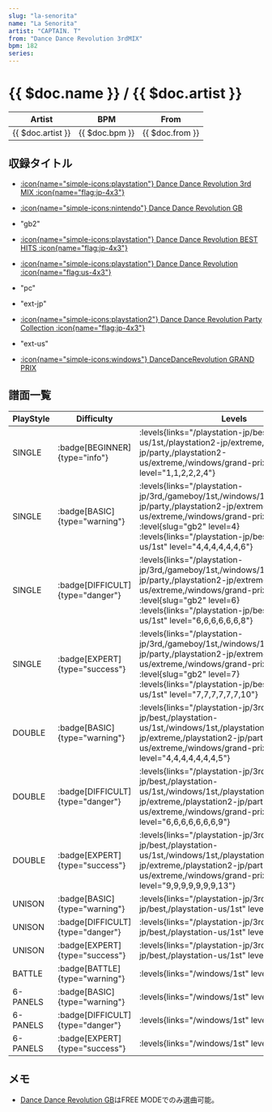 ```yaml
---
slug: "la-senorita"
name: "La Senorita"
artist: "CAPTAIN. T"
from: "Dance Dance Revolution 3rdMIX"
bpm: 182
series:
---
```


# {{ $doc.name }} / {{ $doc.artist }}

|Artist|BPM|From|
|------|---|----|
|{{ $doc.artist }}|{{ $doc.bpm }}|{{ $doc.from }}|

## 収録タイトル

- [:icon{name="simple-icons:playstation"} Dance Dance Revolution 3rd MIX :icon{name="flag:jp-4x3"}](/playstation-jp/3rd)

- [:icon{name="simple-icons:nintendo"} Dance Dance Revolution GB](/gameboy/1st)
- "gb2"
- [:icon{name="simple-icons:playstation"} Dance Dance Revolution BEST HITS :icon{name="flag:jp-4x3"}](/playstation-jp/best)
- [:icon{name="simple-icons:playstation"} Dance Dance Revolution :icon{name="flag:us-4x3"}](/playstation-us/1st)
- "pc"
- "ext-jp"
- [:icon{name="simple-icons:playstation2"} Dance Dance Revolution Party Collection :icon{name="flag:jp-4x3"}](/playstation2-jp/party)
- "ext-us"
- [:icon{name="simple-icons:windows"} DanceDanceRevolution GRAND PRIX](/windows/grand-prix)

## 譜面一覧

|PlayStyle|Difficulty|Levels|Notes|Movie|
|---------|----------|------|-----|-----|
|SINGLE| :badge[BEGINNER]{type="info"}| :levels{links="/playstation-jp/best,/playstation-us/1st,/playstation2-jp/extreme,/playstation2-jp/party,/playstation2-us/extreme,/windows/grand-prix" level="1,1,2,2,2,4"}|125/0||
|SINGLE| :badge[BASIC]{type="warning"}| :levels{links="/playstation-jp/3rd,/gameboy/1st,/windows/1st,/playstation2-jp/party,/playstation2-jp/extreme,/playstation2-us/extreme,/windows/grand-prix" level="4,?"} :level{slug="gb2" level=4} :levels{links="/playstation-jp/best,/playstation-us/1st" level="4,4,4,4,4,4,6"}|241/0||
|SINGLE| :badge[DIFFICULT]{type="danger"}| :levels{links="/playstation-jp/3rd,/gameboy/1st,/windows/1st,/playstation2-jp/party,/playstation2-jp/extreme,/playstation2-us/extreme,/windows/grand-prix" level="6,?"} :level{slug="gb2" level=6} :levels{links="/playstation-jp/best,/playstation-us/1st" level="6,6,6,6,6,6,8"}|255/0||
|SINGLE| :badge[EXPERT]{type="success"}| :levels{links="/playstation-jp/3rd,/gameboy/1st,/windows/1st,/playstation2-jp/party,/playstation2-jp/extreme,/playstation2-us/extreme,/windows/grand-prix" level="7,?"} :level{slug="gb2" level=7} :levels{links="/playstation-jp/best,/playstation-us/1st" level="7,7,7,7,7,7,10"}|294/0||
|DOUBLE| :badge[BASIC]{type="warning"}| :levels{links="/playstation-jp/3rd,/playstation-jp/best,/playstation-us/1st,/windows/1st,/playstation2-jp/extreme,/playstation2-jp/party,/playstation2-us/extreme,/windows/grand-prix" level="4,4,4,4,4,4,4,5"}|181/0||
|DOUBLE| :badge[DIFFICULT]{type="danger"}| :levels{links="/playstation-jp/3rd,/playstation-jp/best,/playstation-us/1st,/windows/1st,/playstation2-jp/extreme,/playstation2-jp/party,/playstation2-us/extreme,/windows/grand-prix" level="6,6,6,6,6,6,6,9"}|293/0||
|DOUBLE| :badge[EXPERT]{type="success"}| :levels{links="/playstation-jp/3rd,/playstation-jp/best,/playstation-us/1st,/windows/1st,/playstation2-jp/extreme,/playstation2-jp/party,/playstation2-us/extreme,/windows/grand-prix" level="9,9,9,9,9,9,9,13"}|420/0||
|UNISON| :badge[BASIC]{type="warning"}| :levels{links="/playstation-jp/3rd,/playstation-jp/best,/playstation-us/1st" level="4,4,4"}|||
|UNISON| :badge[DIFFICULT]{type="danger"}| :levels{links="/playstation-jp/3rd,/playstation-jp/best,/playstation-us/1st" level="6,6,6"}|||
|UNISON| :badge[EXPERT]{type="success"}| :levels{links="/playstation-jp/3rd,/playstation-jp/best,/playstation-us/1st" level="7,7,7"}|||
|BATTLE| :badge[BATTLE]{type="warning"}| :levels{links="/windows/1st" level="5"}|||
|6-PANELS| :badge[BASIC]{type="warning"}| :levels{links="/windows/1st" level="4"}|241/0||
|6-PANELS| :badge[DIFFICULT]{type="danger"}| :levels{links="/windows/1st" level="6"}|255/0||
|6-PANELS| :badge[EXPERT]{type="success"}| :levels{links="/windows/1st" level="8"}|294/0||

## メモ

- [Dance Dance Revolution GB](/series/gb)はFREE MODEでのみ選曲可能。
